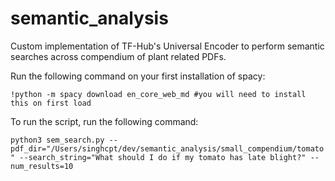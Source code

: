 # semantic_analysis
Custom implementation of TF-Hub's Universal Encoder to perform semantic searches across compendium of plant related PDFs. 

Run the following command on your first installation of spacy:

`!python -m spacy download en_core_web_md #you will need to install this on first load`

To run the script, run the following command:

`python3 sem_search.py --pdf_dir="/Users/singhcpt/dev/semantic_analysis/small_compendium/tomato" --search_string="What should I do if my tomato has late blight?" --num_results=10`



